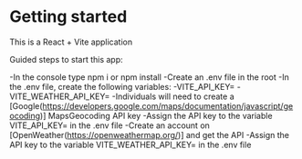 # Getting started

This is a React + Vite application

Guided steps to start this app:

-In the console type npm i or npm install
-Create an .env file in the root
-In the .env file, create the following variables:
    -VITE_API_KEY= 
    -VITE_WEATHER_API_KEY=
-Individuals will need to create a [Google(https://developers.google.com/maps/documentation/javascript/geocoding)] MapsGeocoding API key
    -Assign the API key to the variable VITE_API_KEY= in the .env file
-Create an account on [OpenWeather(https://openweathermap.org/)] and get the API
    -Assign the API key to the variable VITE_WEATHER_API_KEY= in the .env file
